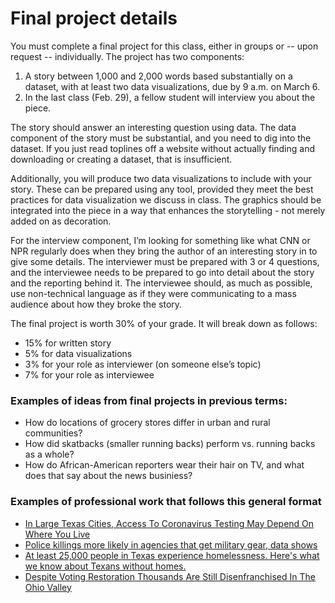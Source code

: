 # Final project details

You must complete a final project for this class, either in groups or -- upon request -- individually. The project has two components:

1. A story between 1,000 and 2,000 words based substantially on a dataset, with at least two data visualizations, due by 9 a.m. on March 6.
2. In the last class (Feb. 29), a fellow student will interview you about the piece.

The story should answer an interesting question using data. The data component of the story must be substantial, and you need to dig into the dataset. If you just read toplines off a website without actually finding and downloading or creating a dataset, that is insufficient.

Additionally, you will produce two data visualizations to include with your story. These can be prepared using any tool, provided they meet the best practices for data visualization we discuss in class. The graphics should be integrated into the piece in a way that enhances the storytelling - not merely added on as decoration. 

For the interview component, I’m looking for something like what CNN or NPR regularly does when they bring the author of an interesting story in to give some details. The interviewer must be prepared with 3 or 4 questions, and the interviewee needs to be prepared to go into detail about the story and the reporting behind it. The interviewee should, as much as possible, use non-technical language as if they were communicating to a mass audience about how they broke the story.

The final project is worth 30% of your grade. It will break down as follows:

* 15% for written story
* 5% for data visualizations
* 3% for your role as interviewer (on someone else’s topic)
* 7% for your role as interviewee

### Examples of ideas from final projects in previous terms:

* How do locations of grocery stores differ in urban and rural communities? 
* How did skatbacks (smaller running backs) perform vs. running backs as a whole?
* How do African-American reporters wear their hair on TV, and what does that say about the news businiess?

### Examples of professional work that follows this general format

* [In Large Texas Cities, Access To Coronavirus Testing May Depend On Where You Live
](https://www.npr.org/sections/health-shots/2020/05/27/862215848/across-texas-black-and-hispanic-neighborhoods-have-fewer-coronavirus-testing-sit)
* [Police killings more likely in agencies that get military gear, data shows
](https://www.ajc.com/news/police-killings-more-likely-in-agencies-that-get-military-gear-data-shows/MBPQ2ZE3XFHR5NIO37BKONOCGI/)
* [At least 25,000 people in Texas experience homelessness. Here's what we know about Texans without homes.
](https://www.texastribune.org/2019/12/09/how-many-people-are-homeless-texas-least-25000/)
* [Despite Voting Restoration Thousands Are Still Disenfranchised In The Ohio Valley
](https://ohiovalleyresource.org/2020/12/04/despite-voting-restoration-thousands-are-still-disenfranchised-in-the-ohio-valley/)
